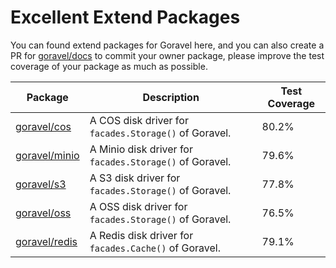 # Excellent Extend Packages

You can found extend packages for Goravel here, and you can also create a PR for [goravel/docs](https://github.com/goravel/docs) to commit your owner package, please improve the test coverage of your package as much as possible.

| Package                                            | Description                                             | Test Coverage   |
| -----------------------------------------------    | ----------------------------------------------          | --------------  |
| [goravel/cos](https://github.com/goravel/cos)      | A COS disk driver for `facades.Storage()` of Goravel.   | 80.2%           |
| [goravel/minio](https://github.com/goravel/minio)  | A Minio disk driver for `facades.Storage()` of Goravel. | 79.6%           |
| [goravel/s3](https://github.com/goravel/s3)        | A S3 disk driver for `facades.Storage()` of Goravel.    | 77.8%           |
| [goravel/oss](https://github.com/goravel/oss)      | A OSS disk driver for `facades.Storage()` of Goravel.   | 76.5%           |
| [goravel/redis](https://github.com/goravel/redis)  | A Redis disk driver for `facades.Cache()` of Goravel.   | 79.1%           |
